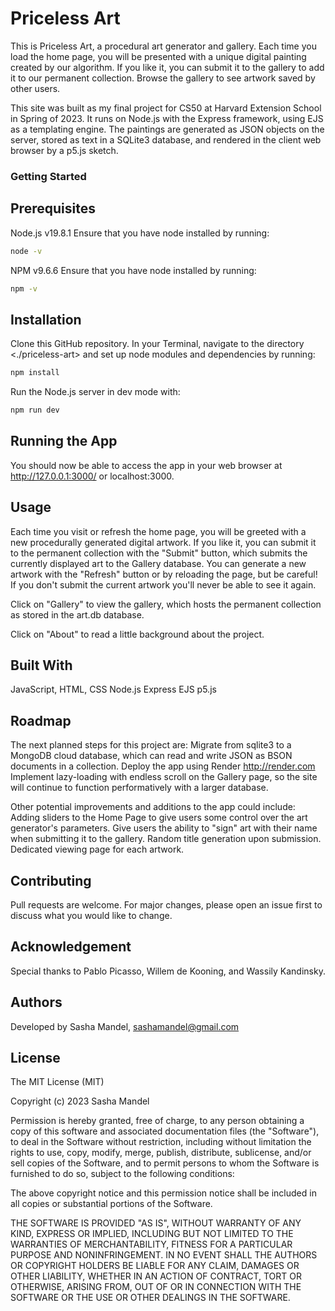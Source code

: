 # Priceless Art
This is Priceless Art, a procedural art generator and gallery. Each time you load the home page, you will be presented with a unique digital painting created by our algorithm. If you like it, you can submit it to the gallery to add it to our permanent collection. Browse the gallery to see artwork saved by other users.

This site was built as my final project for CS50 at Harvard Extension School in Spring of 2023. It runs on Node.js with the Express framework, using EJS as a templating engine. The paintings are generated as JSON objects on the server, stored as text in a SQLite3 database, and rendered in the client web browser by a p5.js sketch.

### Getting Started

## Prerequisites
Node.js v19.8.1
Ensure that you have node installed by running:
```bash
node -v
```

NPM v9.6.6
Ensure that you have node installed by running:
```bash
npm -v
```
## Installation
Clone this GitHub repository. In your Terminal, navigate to the directory <./priceless-art> and set up node modules and dependencies by running:
```bash
npm install
```

Run the Node.js server in dev mode with:
```bash
npm run dev
```

## Running the App
You should now be able to access the app in your web browser at http://127.0.0.1:3000/ or localhost:3000.

## Usage
Each time you visit or refresh the home page, you will be greeted with a new procedurally generated digital artwork. If you like it, you can submit it to the permanent collection with the "Submit" button, which submits the currently displayed art to the Gallery database. You can generate a new artwork with the "Refresh" button or by reloading the page, but be careful! If you don't submit the current artwork you'll never be able to see it again.

Click on "Gallery" to view the gallery, which hosts the permanent collection as stored in the art.db database.

Click on "About" to read a little background about the project.

## Built With
JavaScript, HTML, CSS
Node.js
Express
EJS
p5.js

## Roadmap
The next planned steps for this project are:
Migrate from sqlite3 to a MongoDB cloud database, which can read and write JSON as BSON documents in a collection.
Deploy the app using Render http://render.com
Implement lazy-loading with endless scroll on the Gallery page, so the site will continue to function performatively with a larger database.

Other potential improvements and additions to the app could include:
Adding sliders to the Home Page to give users some control over the art generator's parameters.
Give users the ability to "sign" art with their name when submitting it to the gallery.
Random title generation upon submission.
Dedicated viewing page for each artwork.

## Contributing
Pull requests are welcome. For major changes, please open an issue first
to discuss what you would like to change.

## Acknowledgement
Special thanks to Pablo Picasso, Willem de Kooning, and Wassily Kandinsky.

## Authors
Developed by Sasha Mandel, sashamandel@gmail.com

## License
The MIT License (MIT)

Copyright (c) 2023 Sasha Mandel

Permission is hereby granted, free of charge, to any person obtaining a copy of this software and associated documentation files (the "Software"), to deal in the Software without restriction, including without limitation the rights to use, copy, modify, merge, publish, distribute, sublicense, and/or sell copies of the Software, and to permit persons to whom the Software is furnished to do so, subject to the following conditions:

The above copyright notice and this permission notice shall be included in all copies or substantial portions of the Software.

THE SOFTWARE IS PROVIDED "AS IS", WITHOUT WARRANTY OF ANY KIND, EXPRESS OR IMPLIED, INCLUDING BUT NOT LIMITED TO THE WARRANTIES OF MERCHANTABILITY, FITNESS FOR A PARTICULAR PURPOSE AND NONINFRINGEMENT. IN NO EVENT SHALL THE AUTHORS OR COPYRIGHT HOLDERS BE LIABLE FOR ANY CLAIM, DAMAGES OR OTHER LIABILITY, WHETHER IN AN ACTION OF CONTRACT, TORT OR OTHERWISE, ARISING FROM, OUT OF OR IN CONNECTION WITH THE SOFTWARE OR THE USE OR OTHER DEALINGS IN THE SOFTWARE.